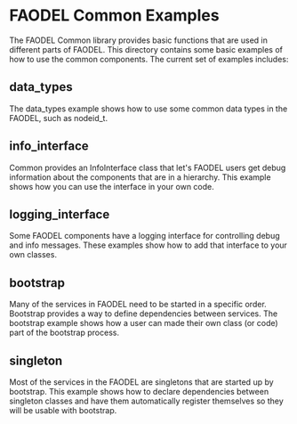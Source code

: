 FAODEL Common Examples
======================

The FAODEL Common library provides basic functions that are used in
different parts of FAODEL. This directory contains some basic examples of
how to use the common components. The current set of examples includes:

data_types
----------
The data_types example shows how to use some common data types in the
FAODEL, such as nodeid_t.

info_interface
--------------
Common provides an InfoInterface class that let's FAODEL users get 
debug information about the components that are in a hierarchy. This example
shows how you can use the interface in your own code.

logging_interface
-----------------
Some FAODEL components have a logging interface for controlling
debug and info messages. These examples show how to add that interface
to your own classes.

bootstrap
---------
Many of the services in FAODEL need to be started in a specific order. 
Bootstrap provides a way to define dependencies between services. The
bootstrap example shows how a user can made their own class (or code)
part of the bootstrap process.

singleton
---------
Most of the services in the FAODEL are singletons that are
started up by bootstrap. This example shows how to declare
dependencies between singleton classes and have them automatically
register themselves so they will be usable with bootstrap.

